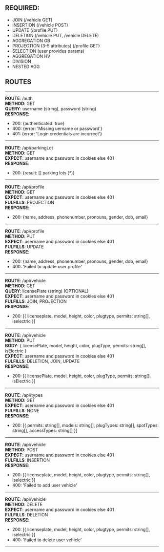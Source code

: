 ## REQUIRED: 
- JOIN (/vehicle GET)
- INSERTION (/vehicle POST)
- UPDATE (/profile PUT)
- DELETION (/vehicle PUT, /vehicle DELETE)
- AGGREGATION GB 
- PROJECTION  (3-5 attributes) (/profile GET)
- SELECTION (user provides params)
- AGGREGATION HV 
- DIVISION 
- NESTED AGG

## ROUTES
<hr/>

**ROUTE**: /auth <br/>
**METHOD**: GET  <br/>
**QUERY**: username (string), password (string)  <br/>
**RESPONSE**: 
  - 200: {authenticated: true} 
  - 400: {error: 'Missing uername or password'}
  - 401: {error: 'Login credentials are incorrect'}

<hr/>

**ROUTE**: /api/parkingLot  <br/>
**METHOD**: GET  <br/>
**EXPECT**: username and password in cookies else 401  <br/>
**RESPONSE**:
 - 200: {result: [] parking lots (*)}

<hr/>

**ROUTE**: /api/profile  <br/>
**METHOD**: GET  <br/>
**EXPECT**: username and password in cookies else 401  <br/>
**FULFILLS**: PROJECTION <br/>
**RESPONSE**:  
  - 200: {name, address, phonenumber, pronouns, gender, dob, email}

<hr/>

**ROUTE**: /api/profile  <br/>
**METHOD**: PUT  <br/>
**EXPECT**: username and password in cookies else 401  <br/>
**FULFILLS**: UPDATE  <br/>
**RESPONSE**:  
  - 200: {name, address, phonenumber, pronouns, gender, dob, email}
  - 400: 'Failed to update user profile'

<hr/>

**ROUTE**: /api/vehicle <br/>
**METHOD**: GET <br/>
**QUERY**: licensePlate (string) (OPTIONAL)  <br/>
**EXPECT**: username and password in cookies else 401 <br/>
**FULFILLS**: JOIN, PROJECTION <br/>
**RESPONSE**:
  - 200: [{ licenseplate, model, height, color, plugtype, permits: string[], iselectric }]

<hr/>

**ROUTE**: /api/vehicle <br/>
**METHOD**: PUT <br/>
**BODY**: { licensePlate, model, height, color, plugType, permits: string[], isElectric } <br/>
**EXPECT**: username and password in cookies else 401 <br/>
**FULFILLS**: DELETION, JOIN, UPDATE <br/>
**RESPONSE**:
  - 200: [{ licensePlate, model, height, color, plugType, permits: string[], isElectric }]

<hr/>

**ROUTE**: /api/types <br/>
**METHOD**: GET <br/>
**EXPECT**: username and password in cookies else 401 <br/>
**FULFILLS**: NONE <br/>
**RESPONSE**:
  - 200: [{ permits: string[], models: string[], plugTypes: string[], spotTypes: string[], accessTypes: string[] }]

<hr/>

**ROUTE**: /api/vehicle <br/>
**METHOD**: POST <br/>
**EXPECT**: username and password in cookies else 401 <br/>
**FULFILLS**: INSERTION <br/>
**RESPONSE**:   
  - 200: [{ licenseplate, model, height, color, plugtype, permits: string[], iselectric }]
  - 400: 'Failed to add user vehicle'

<hr/>

**ROUTE**: /api/vehicle <br/>
**METHOD**: DELETE <br/>
**EXPECT**: username and password in cookies else 401 <br/>
**FULFILLS**: DELETION <br/>
**RESPONSE**:
  - 200: [{ licenseplate, model, height, color, plugtype, permits: string[], iselectric }]
  - 400: 'Failed to delete user vehicle'

<hr/>